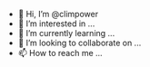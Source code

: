 - 👋 Hi, I’m @climpower
- 👀 I’m interested in ...
- 🌱 I’m currently learning ...
- 💞️ I’m looking to collaborate on ...
- 📫 How to reach me ...

<!---
climpower/climpower is a ✨ special ✨ repository because its `README.md` (this file) appears on your GitHub profile.
You can click the Preview link to take a look at your changes.
--->
